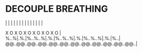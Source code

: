 # DECOUPLE BREATHING

|   |   |   |   |   |   |   |   |   |   |   |   |   |

X   O   X   O   X   O   X   O   X   O   X   O   |
%..%|.%.|%..%..%|.%.|%..%..%|.%.|%..%..%|.%.|%..|
@@..@@..@@..@@..@@..@@..@@..@@..@@..@@..@@..@@..|
